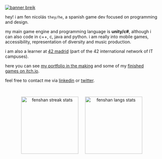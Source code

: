 <a href="https://github.com/fenshan"> <img src="banner_breik2.gif" alt="banner breik"> </a>

hey! i am fen nicolás `they/he`, a spanish game dev focused on programming and design. 

my main game engine and programming language is **unity/c#**, although i can also code in c++, c, java and python. i am really into mobile games, accessibility, representation of diversity and music production.

i am also a learner at [42 madrid](https://www.42madrid.com/en/philosophy-42/) (part of the 42 international network of IT campuses).

here you can see [my portfolio in the making](https://fenshan.github.io/) and some of my [finished games on itch.io](https://fenshan.itch.io).

feel free to contact me via [linkedin](https://www.linkedin.com/in/fenshan/) or [twitter](https://twitter.com/fenshan_).

</br>

<!--
![fenshan's github stats](https://github-readme-stats.vercel.app/api?username=fenshan&count_private=true&theme=radical&show_icons=true&include_all_commits=true&hide=prs)
![fenshan's top languages](https://github-readme-stats.vercel.app/api/top-langs/?username=fenshan&layout=compact&theme=radical&hide=asp.net&langs_count=10)
 -->

<p align="center"><span>
 <a href="https://github.com/fenshan"><img height="188em" src="https://github-readme-streak-stats.herokuapp.com/?user=fenshan&theme=radical" alt="fenshan streak stats"/></a>
 &emsp;
 <a href="https://github.com/fenshan"><img height="188em" src="https://github-readme-stats.vercel.app/api/top-langs/?username=fenshan&layout=compact&theme=radical&langs_count=10&hide=asp.net" alt="fenshan langs stats"/></a>
</span></p>

<!-- 
void link a href https://stackoverflow.com/questions/11144653/a-script-links-without-href
-->

<!-- 
top languages: 
 &hide=asp.net
 &exclude_repo=dueto-de-la-konstelacioj
-->

<!--
![GitHub Logo](/images/logo.png)
snail logo?
-->
